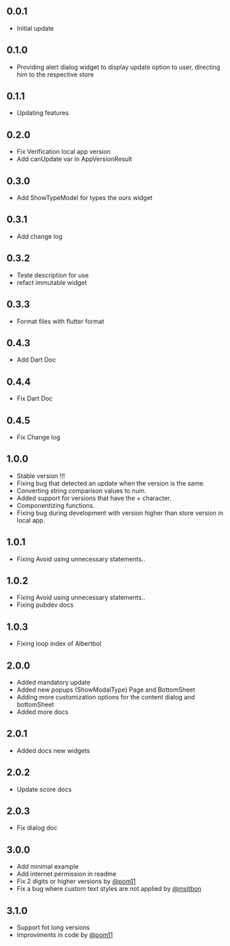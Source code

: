 ## 0.0.1

* Initial update

## 0.1.0 

* Providing alert dialog widget to display update option to user, directing him to the respective store

## 0.1.1

* Updating features

## 0.2.0

* Fix Verification local app version
* Add canUpdate var in AppVersionResult

## 0.3.0

* Add ShowTypeModel for types the ours widget

## 0.3.1

* Add change log

## 0.3.2

* Teste description for use
* refact immutable widget

## 0.3.3

* Format files with flutter format 

## 0.4.3

* Add Dart Doc 

## 0.4.4

* Fix Dart Doc

## 0.4.5

* Fix Change log

## 1.0.0
* Stable version !!!
* Fixing bug that detected an update when the version is the same.
* Converting string comparison values ​​to num.
* Added support for versions that have the + character.
* Componentizing functions.
* Fixing bug during development with version higher than store version in local app.

## 1.0.1
* Fixing Avoid using unnecessary statements..

## 1.0.2
* Fixing Avoid using unnecessary statements..
* Fixing pubdev docs

## 1.0.3
* Fixing loop index of Albertbol 

## 2.0.0
* Added mandatory update
* Added new popups (ShowModalType) Page and BottomSheet
* Adding more customization options for the content dialog and bottomSheet
* Added more docs

## 2.0.1
* Added docs new widgets

## 2.0.2
* Update score docs

## 2.0.3
* Fix dialog doc

## 3.0.0
* Add minimal example
* Add internet permission in readme
* Fix 2 digits or higher versions by [@pom11](https://github.com/pom11)
* Fix a bug where custom text styles are not applied by [@msitbon](https://github.com/msitbon)

## 3.1.0
* Support fot long versions
* Improviments in code by  [@pom11](https://github.com/pom11)
